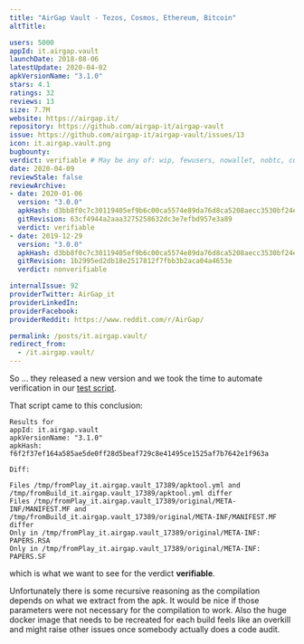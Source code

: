 ```yaml
---
title: "AirGap Vault - Tezos, Cosmos, Ethereum, Bitcoin"
altTitle: 

users: 5000
appId: it.airgap.vault
launchDate: 2018-08-06
latestUpdate: 2020-04-02
apkVersionName: "3.1.0"
stars: 4.1
ratings: 32
reviews: 13
size: 7.7M
website: https://airgap.it/
repository: https://github.com/airgap-it/airgap-vault
issue: https://github.com/airgap-it/airgap-vault/issues/13
icon: it.airgap.vault.png
bugbounty: 
verdict: verifiable # May be any of: wip, fewusers, nowallet, nobtc, custodial, nosource, nonverifiable, verifiable, bounty, defunct
date: 2020-04-09
reviewStale: false
reviewArchive:
- date: 2020-01-06
  version: "3.0.0"
  apkHash: d3bb8f0c7c30119405ef9b6c00ca5574e89da76d8ca5208aecc3530bf24e1987
  gitRevision: 63cf4944a2aaa3275258632dc3e7efbd957e3a89
  verdict: verifiable
- date: 2019-12-29
  version: "3.0.0"
  apkHash: d3bb8f0c7c30119405ef9b6c00ca5574e89da76d8ca5208aecc3530bf24e1987
  gitRevision: 1b2995ed2db18e2517812f7fbb3b2aca04a4653e
  verdict: nonverifiable

internalIssue: 92
providerTwitter: AirGap_it
providerLinkedIn: 
providerFacebook: 
providerReddit: https://www.reddit.com/r/AirGap/

permalink: /posts/it.airgap.vault/
redirect_from:
  - /it.airgap.vault/
---
```



So ... they released a new version and we took the time to automate verification
in our
[test script](https://gitlab.com/walletscrutiny/walletScrutinyCom/-/blob/master/test.sh).

That script came to this conclusion:

```
Results for
appId: it.airgap.vault
apkVersionName: "3.1.0"
apkHash: f6f2f37ef164a585ae5de0ff28d5beaf729c8e41495ce1525af7b7642e1f963a

Diff:

Files /tmp/fromPlay_it.airgap.vault_17389/apktool.yml and /tmp/fromBuild_it.airgap.vault_17389/apktool.yml differ
Files /tmp/fromPlay_it.airgap.vault_17389/original/META-INF/MANIFEST.MF and /tmp/fromBuild_it.airgap.vault_17389/original/META-INF/MANIFEST.MF differ
Only in /tmp/fromPlay_it.airgap.vault_17389/original/META-INF: PAPERS.RSA
Only in /tmp/fromPlay_it.airgap.vault_17389/original/META-INF: PAPERS.SF
```

which is what we want to see for the verdict **verifiable**.

Unfortunately there is some recursive reasoning as the compilation depends on
what we extract from the apk. It would be nice if those parameters were not
necessary for the compilation to work. Also the huge docker image that needs to
be recreated for each build feels like an overkill and might raise other issues
once somebody actually does a code audit.